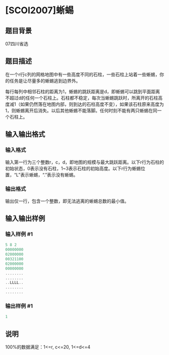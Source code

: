 # [SCOI2007]蜥蜴

## 题目背景

07四川省选

## 题目描述

在一个r行c列的网格地图中有一些高度不同的石柱，一些石柱上站着一些蜥蜴，你的任务是让尽量多的蜥蜴逃到边界外。

每行每列中相邻石柱的距离为1，蜥蜴的跳跃距离是d，即蜥蜴可以跳到平面距离不超过d的任何一个石柱上。石柱都不稳定，每次当蜥蜴跳跃时，所离开的石柱高度减1（如果仍然落在地图内部，则到达的石柱高度不变），如果该石柱原来高度为1，则蜥蜴离开后消失。以后其他蜥蜴不能落脚。任何时刻不能有两只蜥蜴在同一个石柱上。

## 输入输出格式

### 输入格式

输入第一行为三个整数r，c，d，即地图的规模与最大跳跃距离。以下r行为石柱的初始状态，0表示没有石柱，1~3表示石柱的初始高度。以下r行为蜥蜴位置，“L”表示蜥蜴，“.”表示没有蜥蜴。

### 输出格式

输出仅一行，包含一个整数，即无法逃离的蜥蜴总数的最小值。

## 输入输出样例

### 输入样例 #1

```cpp
5 8 2
00000000
02000000
00321100
02000000
00000000
........
........
..LLLL..
........
........

```
### 输出样例 #1

```cpp
1
```


## 说明

100%的数据满足：1<=r, c<=20, 1<=d<=4

